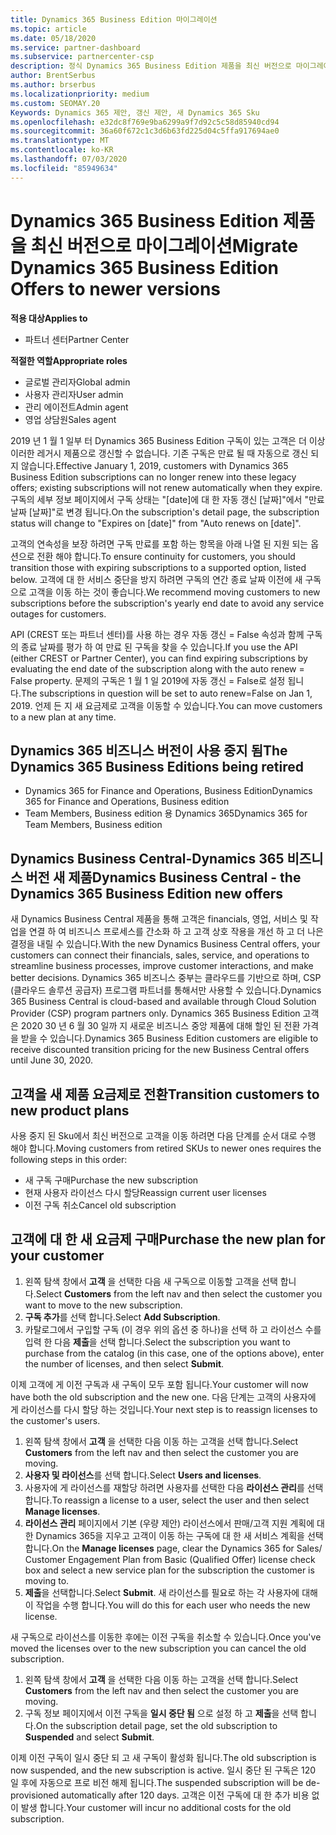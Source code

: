 ```yaml
---
title: Dynamics 365 Business Edition 마이그레이션
ms.topic: article
ms.date: 05/18/2020
ms.service: partner-dashboard
ms.subservice: partnercenter-csp
description: 정식 Dynamics 365 Business Edition 제품을 최신 버전으로 마이그레이션하는 방법에 대해 알아봅니다.
author: BrentSerbus
ms.author: brserbus
ms.localizationpriority: medium
ms.custom: SEOMAY.20
Keywords: Dynamics 365 제안, 갱신 제안, 새 Dynamics 365 Sku
ms.openlocfilehash: e32dc8f769e9ba6299a9f7d92c5c58d85940cd94
ms.sourcegitcommit: 36a60f672c1c3d6b63fd225d04c5ffa917694ae0
ms.translationtype: MT
ms.contentlocale: ko-KR
ms.lasthandoff: 07/03/2020
ms.locfileid: "85949634"
---
```

# <a name="migrate-dynamics-365-business-edition-offers-to-newer-versions"></a><span data-ttu-id="012e0-104">Dynamics 365 Business Edition 제품을 최신 버전으로 마이그레이션</span><span class="sxs-lookup"><span data-stu-id="012e0-104">Migrate Dynamics 365 Business Edition Offers to newer versions</span></span>

<span data-ttu-id="012e0-105">**적용 대상**</span><span class="sxs-lookup"><span data-stu-id="012e0-105">**Applies to**</span></span>

- <span data-ttu-id="012e0-106">파트너 센터</span><span class="sxs-lookup"><span data-stu-id="012e0-106">Partner Center</span></span>

<span data-ttu-id="012e0-107">**적절한 역할**</span><span class="sxs-lookup"><span data-stu-id="012e0-107">**Appropriate roles**</span></span>
- <span data-ttu-id="012e0-108">글로벌 관리자</span><span class="sxs-lookup"><span data-stu-id="012e0-108">Global admin</span></span>
- <span data-ttu-id="012e0-109">사용자 관리자</span><span class="sxs-lookup"><span data-stu-id="012e0-109">User admin</span></span>
- <span data-ttu-id="012e0-110">관리 에이전트</span><span class="sxs-lookup"><span data-stu-id="012e0-110">Admin agent</span></span>
- <span data-ttu-id="012e0-111">영업 상담원</span><span class="sxs-lookup"><span data-stu-id="012e0-111">Sales agent</span></span>

<span data-ttu-id="012e0-112">2019 년 1 월 1 일부 터 Dynamics 365 Business Edition 구독이 있는 고객은 더 이상 이러한 레거시 제품으로 갱신할 수 없습니다. 기존 구독은 만료 될 때 자동으로 갱신 되지 않습니다.</span><span class="sxs-lookup"><span data-stu-id="012e0-112">Effective January 1, 2019, customers with Dynamics 365 Business Edition subscriptions can no longer renew into these legacy offers; existing subscriptions will not renew automatically when they expire.</span></span> <span data-ttu-id="012e0-113">구독의 세부 정보 페이지에서 구독 상태는 "[date]에 대 한 자동 갱신 [날짜]"에서 "만료 날짜 [날짜]"로 변경 됩니다.</span><span class="sxs-lookup"><span data-stu-id="012e0-113">On the subscription's detail page, the subscription status will change to "Expires on [date]" from "Auto renews on [date]".</span></span>

<span data-ttu-id="012e0-114">고객의 연속성을 보장 하려면 구독 만료를 포함 하는 항목을 아래 나열 된 지원 되는 옵션으로 전환 해야 합니다.</span><span class="sxs-lookup"><span data-stu-id="012e0-114">To ensure continuity for customers, you should transition those with expiring subscriptions to a supported option, listed below.</span></span> <span data-ttu-id="012e0-115">고객에 대 한 서비스 중단을 방지 하려면 구독의 연간 종료 날짜 이전에 새 구독으로 고객을 이동 하는 것이 좋습니다.</span><span class="sxs-lookup"><span data-stu-id="012e0-115">We recommend moving customers to new subscriptions before the subscription's yearly end date to avoid any service outages for customers.</span></span>

<span data-ttu-id="012e0-116">API (CREST 또는 파트너 센터)를 사용 하는 경우 자동 갱신 = False 속성과 함께 구독의 종료 날짜를 평가 하 여 만료 된 구독을 찾을 수 있습니다.</span><span class="sxs-lookup"><span data-stu-id="012e0-116">If you use the API (either CREST or Partner Center), you can find expiring subscriptions by evaluating the end date of the subscription along with the auto renew = False property.</span></span> <span data-ttu-id="012e0-117">문제의 구독은 1 월 1 일 2019에 자동 갱신 = False로 설정 됩니다.</span><span class="sxs-lookup"><span data-stu-id="012e0-117">The subscriptions in question will be set to auto renew=False on Jan 1, 2019.</span></span> <span data-ttu-id="012e0-118">언제 든 지 새 요금제로 고객을 이동할 수 있습니다.</span><span class="sxs-lookup"><span data-stu-id="012e0-118">You can move customers to a new plan at any time.</span></span> 

## <a name="the-dynamics-365-business-editions-being-retired"></a><span data-ttu-id="012e0-119">Dynamics 365 비즈니스 버전이 사용 중지 됨</span><span class="sxs-lookup"><span data-stu-id="012e0-119">The Dynamics 365 Business Editions being retired</span></span>

- <span data-ttu-id="012e0-120">Dynamics 365 for Finance and Operations, Business Edition</span><span class="sxs-lookup"><span data-stu-id="012e0-120">Dynamics 365 for Finance and Operations, Business edition</span></span>
- <span data-ttu-id="012e0-121">Team Members, Business edition 용 Dynamics 365</span><span class="sxs-lookup"><span data-stu-id="012e0-121">Dynamics 365 for Team Members, Business edition</span></span>

## <a name="dynamics-business-central---the-dynamics-365-business-edition-new-offers"></a><span data-ttu-id="012e0-122">Dynamics Business Central-Dynamics 365 비즈니스 버전 새 제품</span><span class="sxs-lookup"><span data-stu-id="012e0-122">Dynamics Business Central - the Dynamics 365 Business Edition new offers</span></span>

<span data-ttu-id="012e0-123">새 Dynamics Business Central 제품을 통해 고객은 financials, 영업, 서비스 및 작업을 연결 하 여 비즈니스 프로세스를 간소화 하 고 고객 상호 작용을 개선 하 고 더 나은 결정을 내릴 수 있습니다.</span><span class="sxs-lookup"><span data-stu-id="012e0-123">With the new Dynamics Business Central offers, your customers can connect their financials, sales, service, and operations to streamline business processes, improve customer interactions, and make better decisions.</span></span> <span data-ttu-id="012e0-124">Dynamics 365 비즈니스 중부는 클라우드를 기반으로 하며, CSP (클라우드 솔루션 공급자) 프로그램 파트너를 통해서만 사용할 수 있습니다.</span><span class="sxs-lookup"><span data-stu-id="012e0-124">Dynamics 365 Business Central is cloud-based and available through Cloud Solution Provider (CSP) program partners only.</span></span>
<span data-ttu-id="012e0-125">Dynamics 365 Business Edition 고객은 2020 30 년 6 월 30 일까 지 새로운 비즈니스 중앙 제품에 대해 할인 된 전환 가격을 받을 수 있습니다.</span><span class="sxs-lookup"><span data-stu-id="012e0-125">Dynamics 365 Business Edition customers are eligible to receive discounted transition pricing for the new Business Central offers until June 30, 2020.</span></span>

## <a name="transition-customers-to-new-product-plans"></a><span data-ttu-id="012e0-126">고객을 새 제품 요금제로 전환</span><span class="sxs-lookup"><span data-stu-id="012e0-126">Transition customers to new product plans</span></span>

 <span data-ttu-id="012e0-127">사용 중지 된 Sku에서 최신 버전으로 고객을 이동 하려면 다음 단계를 순서 대로 수행 해야 합니다.</span><span class="sxs-lookup"><span data-stu-id="012e0-127">Moving customers from retired SKUs to newer ones requires the following steps in this order:</span></span>

- <span data-ttu-id="012e0-128">새 구독 구매</span><span class="sxs-lookup"><span data-stu-id="012e0-128">Purchase the new subscription</span></span>
- <span data-ttu-id="012e0-129">현재 사용자 라이선스 다시 할당</span><span class="sxs-lookup"><span data-stu-id="012e0-129">Reassign current user licenses</span></span>
- <span data-ttu-id="012e0-130">이전 구독 취소</span><span class="sxs-lookup"><span data-stu-id="012e0-130">Cancel old subscription</span></span>

## <a name="purchase-the-new-plan-for-your-customer"></a><span data-ttu-id="012e0-131">고객에 대 한 새 요금제 구매</span><span class="sxs-lookup"><span data-stu-id="012e0-131">Purchase the new plan for your customer</span></span>

1. <span data-ttu-id="012e0-132">왼쪽 탐색 창에서 **고객** 을 선택한 다음 새 구독으로 이동할 고객을 선택 합니다.</span><span class="sxs-lookup"><span data-stu-id="012e0-132">Select **Customers** from the left nav and then select the customer you want to move to the new subscription.</span></span>
2. <span data-ttu-id="012e0-133">**구독 추가**를 선택 합니다.</span><span class="sxs-lookup"><span data-stu-id="012e0-133">Select **Add Subscription**.</span></span>
3. <span data-ttu-id="012e0-134">카탈로그에서 구입할 구독 (이 경우 위의 옵션 중 하나)을 선택 하 고 라이선스 수를 입력 한 다음 **제출**을 선택 합니다.</span><span class="sxs-lookup"><span data-stu-id="012e0-134">Select the subscription you want to purchase from the catalog (in this case, one of the options above), enter the number of licenses, and then select **Submit**.</span></span> 

<span data-ttu-id="012e0-135">이제 고객에 게 이전 구독과 새 구독이 모두 포함 됩니다.</span><span class="sxs-lookup"><span data-stu-id="012e0-135">Your customer will now have both the old subscription and the new one.</span></span> <span data-ttu-id="012e0-136">다음 단계는 고객의 사용자에 게 라이선스를 다시 할당 하는 것입니다.</span><span class="sxs-lookup"><span data-stu-id="012e0-136">Your next step is to reassign licenses to the customer's users.</span></span>

1. <span data-ttu-id="012e0-137">왼쪽 탐색 창에서 **고객** 을 선택한 다음 이동 하는 고객을 선택 합니다.</span><span class="sxs-lookup"><span data-stu-id="012e0-137">Select **Customers** from the left nav and then select the customer you are moving.</span></span>
2. <span data-ttu-id="012e0-138">**사용자 및 라이선스**를 선택 합니다.</span><span class="sxs-lookup"><span data-stu-id="012e0-138">Select **Users and licenses**.</span></span>
3. <span data-ttu-id="012e0-139">사용자에 게 라이선스를 재할당 하려면 사용자를 선택한 다음 **라이선스 관리**를 선택 합니다.</span><span class="sxs-lookup"><span data-stu-id="012e0-139">To reassign a license to a user, select the user and then select **Manage licenses**.</span></span> 
4. <span data-ttu-id="012e0-140">**라이선스 관리** 페이지에서 기본 (우량 제안) 라이선스에서 판매/고객 지원 계획에 대 한 Dynamics 365을 지우고 고객이 이동 하는 구독에 대 한 새 서비스 계획을 선택 합니다.</span><span class="sxs-lookup"><span data-stu-id="012e0-140">On the **Manage licenses** page, clear the Dynamics 365 for Sales/ Customer Engagement Plan from Basic (Qualified Offer) license check box and select a new service plan for the subscription the customer is moving to.</span></span> 
5. <span data-ttu-id="012e0-141">**제출**을 선택합니다.</span><span class="sxs-lookup"><span data-stu-id="012e0-141">Select **Submit**.</span></span> <span data-ttu-id="012e0-142">새 라이선스를 필요로 하는 각 사용자에 대해이 작업을 수행 합니다.</span><span class="sxs-lookup"><span data-stu-id="012e0-142">You will do this for each user who needs the new license.</span></span> 

<span data-ttu-id="012e0-143">새 구독으로 라이선스를 이동한 후에는 이전 구독을 취소할 수 있습니다.</span><span class="sxs-lookup"><span data-stu-id="012e0-143">Once you've moved the licenses over to the new subscription you can cancel the old subscription.</span></span> 

1. <span data-ttu-id="012e0-144">왼쪽 탐색 창에서 **고객** 을 선택한 다음 이동 하는 고객을 선택 합니다.</span><span class="sxs-lookup"><span data-stu-id="012e0-144">Select **Customers** from the left nav and then select the customer you are moving.</span></span>
2. <span data-ttu-id="012e0-145">구독 정보 페이지에서 이전 구독을 **일시 중단 됨** 으로 설정 하 고 **제출**을 선택 합니다.</span><span class="sxs-lookup"><span data-stu-id="012e0-145">On the subscription detail page, set the old subscription to **Suspended** and select **Submit**.</span></span>

<span data-ttu-id="012e0-146">이제 이전 구독이 일시 중단 되 고 새 구독이 활성화 됩니다.</span><span class="sxs-lookup"><span data-stu-id="012e0-146">The old subscription is now suspended, and the new subscription is active.</span></span> <span data-ttu-id="012e0-147">일시 중단 된 구독은 120 일 후에 자동으로 프로 비전 해제 됩니다.</span><span class="sxs-lookup"><span data-stu-id="012e0-147">The suspended subscription will be de-provisioned automatically after 120 days.</span></span> <span data-ttu-id="012e0-148">고객은 이전 구독에 대 한 추가 비용 없이 발생 합니다.</span><span class="sxs-lookup"><span data-stu-id="012e0-148">Your customer will incur no additional costs for the old subscription.</span></span>
